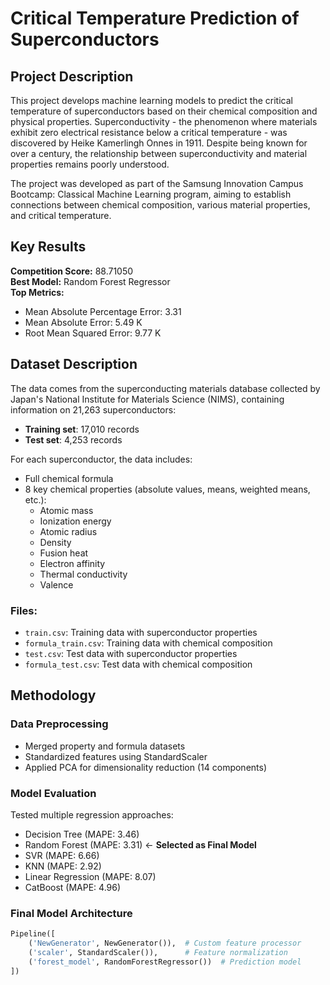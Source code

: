 # Critical Temperature Prediction of Superconductors

## Project Description
This project develops machine learning models to predict the critical temperature of superconductors based on their chemical composition and physical properties. Superconductivity - the phenomenon where materials exhibit zero electrical resistance below a critical temperature - was discovered by Heike Kamerlingh Onnes in 1911. Despite being known for over a century, the relationship between superconductivity and material properties remains poorly understood.

The project was developed as part of the Samsung Innovation Campus Bootcamp: Classical Machine Learning program, aiming to establish connections between chemical composition, various material properties, and critical temperature.

## Key Results
**Competition Score:** 88.71050  
**Best Model:** Random Forest Regressor  
**Top Metrics:**
- Mean Absolute Percentage Error: 3.31
- Mean Absolute Error: 5.49 K
- Root Mean Squared Error: 9.77 K

## Dataset Description
The data comes from the superconducting materials database collected by Japan's National Institute for Materials Science (NIMS), containing information on 21,263 superconductors:

- **Training set**: 17,010 records
- **Test set**: 4,253 records

For each superconductor, the data includes:
- Full chemical formula
- 8 key chemical properties (absolute values, means, weighted means, etc.):
  - Atomic mass
  - Ionization energy
  - Atomic radius
  - Density
  - Fusion heat
  - Electron affinity
  - Thermal conductivity
  - Valence

### Files:
- `train.csv`: Training data with superconductor properties
- `formula_train.csv`: Training data with chemical composition
- `test.csv`: Test data with superconductor properties
- `formula_test.csv`: Test data with chemical composition

## Methodology
### Data Preprocessing
- Merged property and formula datasets
- Standardized features using StandardScaler
- Applied PCA for dimensionality reduction (14 components)

### Model Evaluation
Tested multiple regression approaches:
- Decision Tree (MAPE: 3.46)
- Random Forest (MAPE: 3.31) ← **Selected as Final Model**
- SVR (MAPE: 6.66)
- KNN (MAPE: 2.92)
- Linear Regression (MAPE: 8.07)
- CatBoost (MAPE: 4.96)

### Final Model Architecture
```python
Pipeline([
    ('NewGenerator', NewGenerator()),  # Custom feature processor
    ('scaler', StandardScaler()),      # Feature normalization
    ('forest_model', RandomForestRegressor())  # Prediction model
])
